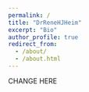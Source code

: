 ```yaml
---
permalink: /
title: "DrReneHJHeim"
excerpt: "Bio"
author_profile: true
redirect_from: 
  - /about/
  - /about.html
---
```


CHANGE HERE
